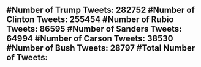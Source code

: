 #Number of Trump Tweets: 282752
#Number of Clinton Tweets: 255454
#Number of Rubio Tweets: 86595
#Number of Sanders Tweets: 64994
#Number of Carson Tweets: 38530
#Number of Bush Tweets: 28797
#Total Number of Tweets:  
---
